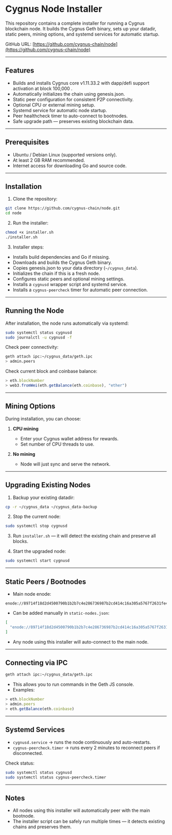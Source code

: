 # Cygnus Node Installer

This repository contains a complete installer for running a Cygnus blockchain node. It builds the Cygnus Geth binary, sets up your datadir, static peers, mining options, and systemd services for automatic startup.

GitHub URL: [https://github.com/cygnus-chain/node](https://github.com/cygnus-chain/node)

---

## Features

* Builds and installs Cygnus core v1.11.33.2 with dapp/defi support activation at block 100,000 .
* Automatically initializes the chain using genesis.json.
* Static peer configuration for consistent P2P connectivity.
* Optional CPU or external mining setup.
* Systemd service for automatic node startup.
* Peer healthcheck timer to auto-connect to bootnodes.
* Safe upgrade path — preserves existing blockchain data.

---

## Prerequisites

* Ubuntu / Debian Linux (supported versions only).
* At least 2 GB RAM recommended.
* Internet access for downloading Go and source code.

---

## Installation

1. Clone the repository:

```bash
git clone https://github.com/cygnus-chain/node.git
cd node
```

2. Run the installer:

```bash
chmod +x installer.sh
./installer.sh
```

3. Installer steps:

* Installs build dependencies and Go if missing.
* Downloads and builds the Cygnus Geth binary.
* Copies genesis.json to your data directory (`~/cygnus_data`).
* Initializes the chain if this is a fresh node.
* Configures static peers and optional mining settings.
* Installs a `cygnusd` wrapper script and systemd service.
* Installs a `cygnus-peercheck` timer for automatic peer connection.

---

## Running the Node

After installation, the node runs automatically via systemd:

```bash
sudo systemctl status cygnusd
sudo journalctl -u cygnusd -f
```

Check peer connectivity:

```bash
geth attach ipc:~/cygnus_data/geth.ipc
> admin.peers
```

Check current block and coinbase balance:

```javascript
> eth.blockNumber
> web3.fromWei(eth.getBalance(eth.coinbase), "ether")
```

---

## Mining Options

During installation, you can choose:

1. **CPU mining**

   * Enter your Cygnus wallet address for rewards.
   * Set number of CPU threads to use.

2. **No mining**

   * Node will just sync and serve the network.

---

## Upgrading Existing Nodes

1. Backup your existing datadir:

```bash
cp -r ~/cygnus_data ~/cygnus_data-backup
```

2. Stop the current node:

```bash
sudo systemctl stop cygnusd
```

3. Run `installer.sh` — it will detect the existing chain and preserve all blocks.

4. Start the upgraded node:

```bash
sudo systemctl start cygnusd
```

---

## Static Peers / Bootnodes

* Main node enode:

```text
enode://89714f18d2d4500790b1b2b7c4e286736987b2cd414c16a305a5767f2631fe4a179b6f54b1aecbe5de1ccce11fd19f65c407553841ff950bfd482ac8bc498293@88.99.217.236:30303
```

* Can be added manually in `static-nodes.json`:

```json
[
  "enode://89714f18d2d4500790b1b2b7c4e286736987b2cd414c16a305a5767f2631fe4a179b6f54b1aecbe5de1ccce11fd19f65c407553841ff950bfd482ac8bc498293@88.99.217.236:30303"
]
```

* Any node using this installer will auto-connect to the main node.

---

## Connecting via IPC

```bash
geth attach ipc:~/cygnus_data/geth.ipc
```

* This allows you to run commands in the Geth JS console.
* Examples:

```javascript
> eth.blockNumber
> admin.peers
> eth.getBalance(eth.coinbase)
```

---

## Systemd Services

* `cygnusd.service` → runs the node continuously and auto-restarts.
* `cygnus-peercheck.timer` → runs every 2 minutes to reconnect peers if disconnected.

Check status:

```bash
sudo systemctl status cygnusd
sudo systemctl status cygnus-peercheck.timer
```

---

## Notes

* All nodes using this installer will automatically peer with the main bootnode.
* The installer script can be safely run multiple times — it detects existing chains and preserves them.
